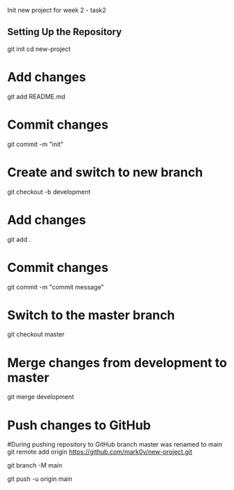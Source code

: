 Init new project for week 2 - task2
## Setting Up the Repository
git init
cd new-project
# Add changes
git add README.md
# Commit changes
git commit -m "init"

# Create and switch to new branch
git checkout -b development

# Add changes
git add .
# Commit changes
git commit -m "commit message"

# Switch to the master branch
git checkout master
# Merge changes from development to master
git merge development
# Push changes to GitHub

#During pushing repository to GitHub branch master was renamed to main
git remote add origin https://github.com/mark0v/new-project.git

git branch -M main

git push -u origin main

